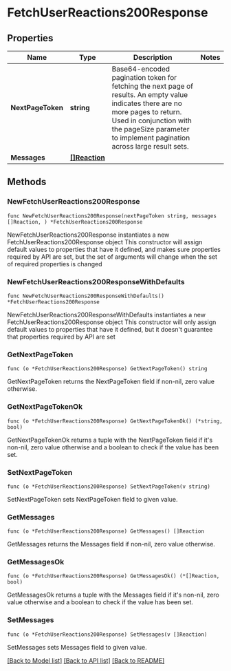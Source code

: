 # FetchUserReactions200Response

## Properties

Name | Type | Description | Notes
------------ | ------------- | ------------- | -------------
**NextPageToken** | **string** | Base64-encoded pagination token for fetching the next page of results. An empty value indicates there are no more pages to return. Used in conjunction with the pageSize parameter to implement pagination across large result sets. | 
**Messages** | [**[]Reaction**](Reaction.md) |  | 

## Methods

### NewFetchUserReactions200Response

`func NewFetchUserReactions200Response(nextPageToken string, messages []Reaction, ) *FetchUserReactions200Response`

NewFetchUserReactions200Response instantiates a new FetchUserReactions200Response object
This constructor will assign default values to properties that have it defined,
and makes sure properties required by API are set, but the set of arguments
will change when the set of required properties is changed

### NewFetchUserReactions200ResponseWithDefaults

`func NewFetchUserReactions200ResponseWithDefaults() *FetchUserReactions200Response`

NewFetchUserReactions200ResponseWithDefaults instantiates a new FetchUserReactions200Response object
This constructor will only assign default values to properties that have it defined,
but it doesn't guarantee that properties required by API are set

### GetNextPageToken

`func (o *FetchUserReactions200Response) GetNextPageToken() string`

GetNextPageToken returns the NextPageToken field if non-nil, zero value otherwise.

### GetNextPageTokenOk

`func (o *FetchUserReactions200Response) GetNextPageTokenOk() (*string, bool)`

GetNextPageTokenOk returns a tuple with the NextPageToken field if it's non-nil, zero value otherwise
and a boolean to check if the value has been set.

### SetNextPageToken

`func (o *FetchUserReactions200Response) SetNextPageToken(v string)`

SetNextPageToken sets NextPageToken field to given value.


### GetMessages

`func (o *FetchUserReactions200Response) GetMessages() []Reaction`

GetMessages returns the Messages field if non-nil, zero value otherwise.

### GetMessagesOk

`func (o *FetchUserReactions200Response) GetMessagesOk() (*[]Reaction, bool)`

GetMessagesOk returns a tuple with the Messages field if it's non-nil, zero value otherwise
and a boolean to check if the value has been set.

### SetMessages

`func (o *FetchUserReactions200Response) SetMessages(v []Reaction)`

SetMessages sets Messages field to given value.



[[Back to Model list]](../README.md#documentation-for-models) [[Back to API list]](../README.md#documentation-for-api-endpoints) [[Back to README]](../README.md)


